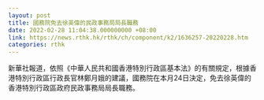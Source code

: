 ```yaml
---
layout: post
title: 國務院免去徐英偉的民政事務局局長職務
date: 2022-02-28 11:04:38.000000000 +08:00
link: https://news.rthk.hk/rthk/ch/component/k2/1636257-20220228.htm
categories: rthk
---
```


新華社報道，依照《中華人民共和國香港特別行政區基本法》的有關規定，根據香港特別行政區行政長官林鄭月娥的建議，國務院在本月24日決定，免去徐英偉的香港特別行政區政府民政事務局局長職務。
